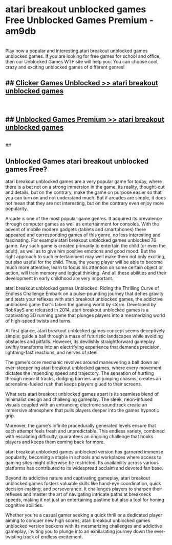 # atari breakout unblocked games  Free Unblocked Games Premium - am9db <br>
<br>
Play now a popular and interesting atari breakout unblocked games unblocked games. If you are looking for free games for school and office, then our Unblocked Games WTF site will help you. You can choose cool, crazy and exciting unblocked games of different genres!


## ##  [Clicker Games Unblocked >> atari breakout unblocked games](http://freeplayer.one?title=atari_breakout_unblocked_games&ref=UGames)
  <br>

##  ## [Unblocked Games Premium >> atari breakout unblocked games](http://freeplayer.one?title=atari_breakout_unblocked_games&ref=UGames)
  <br>
  ##



## Unblocked Games atari breakout unblocked games Free?

atari breakout unblocked games are a very popular game for today, where there is a bet not on a strong immersion in the game, its reality, thought-out and details, but on the contrary, make the game on purpose easier so that you can turn on and not understand much. But if arcades are simple, it does not mean that they are not interesting, but on the contrary even enjoy more popularity.

Arcade is one of the most popular game genres. It acquired its prevalence through computer games as well as entertainment for consoles. With the advent of mobile modern gadgets (tablets and smartphones) there appeared and corresponding games of this genre, no less interesting and fascinating. For example atari breakout unblocked games unblocked 76 game. Any such game is created primarily to entertain the child (or even the adult), as well as to give him positive emotions and good mood. But the right approach to such entertainment may well make them not only exciting, but also useful for the child. Thus, the young player will be able to become much more attentive, learn to focus his attention on some certain object or action, will train memory and logical thinking. And all these abilities and their development in early childhood are very important.

atari breakout unblocked games Unblocked: Riding the Thrilling Curve of Endless Challenge
Embark on a pulse-pounding journey that defies gravity and tests your reflexes with atari breakout unblocked games, the addictive unblocked game that's taken the gaming world by storm. Developed by RobKayS and released in 2014, atari breakout unblocked games is a captivating 3D running game that plunges players into a mesmerizing world of high-speed twists and turns.

At first glance, atari breakout unblocked games concept seems deceptively simple: guide a ball through a maze of futuristic landscapes while avoiding obstacles and pitfalls. However, its devilishly straightforward gameplay swiftly transforms into an electrifying experience that demands precision, lightning-fast reactions, and nerves of steel.

The game's core mechanic revolves around maneuvering a ball down an ever-steepening atari breakout unblocked games, where every movement dictates the impending speed and trajectory. The sensation of hurtling through neon-lit tracks, dodging barriers and jumping chasms, creates an adrenaline-fueled rush that keeps players glued to their screens.

What sets atari breakout unblocked games apart is its seamless blend of minimalist design and challenging gameplay. The sleek, neon-infused visuals coupled with an entrancing electronic soundtrack create an immersive atmosphere that pulls players deeper into the games hypnotic grip.

Moreover, the game's infinite procedurally generated levels ensure that each attempt feels fresh and unpredictable. This endless variety, combined with escalating difficulty, guarantees an ongoing challenge that hooks players and keeps them coming back for more.

atari breakout unblocked games unblocked version has garnered immense popularity, becoming a staple in schools and workplaces where access to gaming sites might otherwise be restricted. Its availability across various platforms has contributed to its widespread acclaim and devoted fan base.

Beyond its addictive nature and captivating gameplay, atari breakout unblocked games fosters valuable skills like hand-eye coordination, quick decision-making, and perseverance. It challenges players to sharpen their reflexes and master the art of navigating intricate paths at breakneck speeds, making it not just an entertaining pastime but also a tool for honing cognitive abilities.

Whether you're a casual gamer seeking a quick thrill or a dedicated player aiming to conquer new high scores, atari breakout unblocked games unblocked version beckons with its mesmerizing challenges and addictive gameplay, inviting you to plunge into an exhilarating journey down the ever-twisting track of endless excitement.